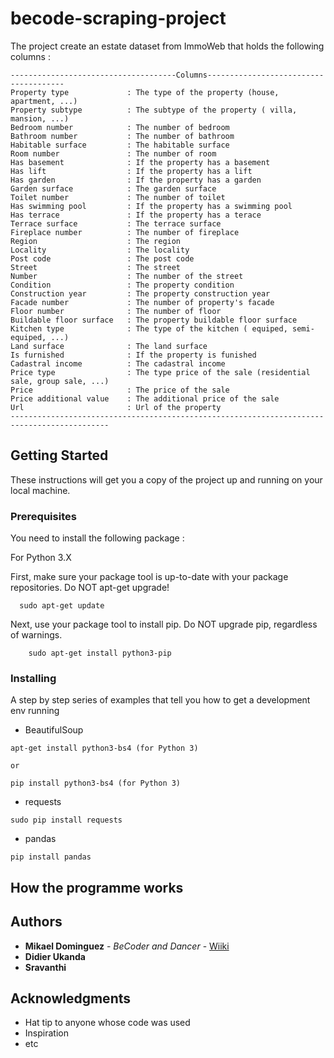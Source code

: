 # becode-scraping-project

The project create an estate dataset from ImmoWeb that holds the following columns :
    
    -------------------------------------Columns--------------------------------------
    Property type             : The type of the property (house, apartment, ...)
    Property subtype          : The subtype of the property ( villa, mansion, ...) 
    Bedroom number            : The number of bedroom
    Bathroom number           : The number of bathroom
    Habitable surface         : The habitable surface 
    Room number               : The number of room	
    Has basement              : If the property has a basement
    Has lift                  : If the property has a lift
    Has garden                : If the property has a garden
    Garden surface            : The garden surface
    Toilet number             : The number of toilet
    Has swimming pool         : If the property has a swimming pool
    Has terrace               : If the property has a terace
    Terrace surface           : The terrace surface
    Fireplace number          : The number of fireplace
    Region                    : The region
    Locality                  : The locality
    Post code                 : The post code 
    Street                    : The street
    Number                    : The number of the street 
    Condition                 : The property condition
    Construction year         : The property construction year
    Facade number             : The number of property's facade
    Floor number              : The number of floor
    Buildable floor surface   : The property buildable floor surface
    Kitchen type              : The type of the kitchen ( equiped, semi-equiped, ...)
    Land surface              : The land surface
    Is furnished              : If the property is funished
    Cadastral income          : The cadastral income
    Price type                : The type price of the sale (residential sale, group sale, ...)
    Price                     : The price of the sale
    Price additional value    : The additional price of the sale
    Url                       : Url of the property
    --------------------------------------------------------------------------------------------

## Getting Started

These instructions will get you a copy of the project up and running on your local machine.

### Prerequisites

You need to install the following package :

For Python 3.X

First, make sure your package tool is up-to-date with your package repositories. Do NOT apt-get upgrade!
```
  sudo apt-get update
```
Next, use your package tool to install pip. Do NOT upgrade pip, regardless of warnings.
```
    sudo apt-get install python3-pip
```

### Installing

A step by step series of examples that tell you how to get a development env running

- BeautifulSoup
```
apt-get install python3-bs4 (for Python 3)

or

pip install python3-bs4 (for Python 3)
```
- requests
```
sudo pip install requests
```
- pandas
```
pip install pandas
```

## How the programme works



## Authors

* **Mikael Dominguez** - *BeCoder and Dancer* - [Wiiki](https://github.com/wiiki09)
* **Didier Ukanda**
* **Sravanthi**




## Acknowledgments

* Hat tip to anyone whose code was used
* Inspiration
* etc
